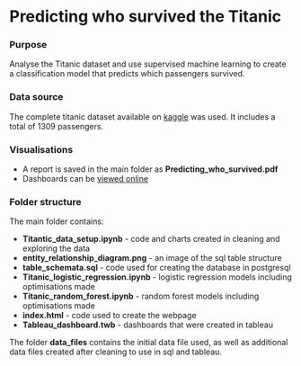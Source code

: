 # Predicting who survived the Titanic


### **Purpose**
Analyse the Titanic dataset and use supervised machine learning to create a classification model that predicts which passengers survived.

### **Data source**
The complete titanic dataset available on [kaggle](https://www.kaggle.com/datasets/vinicius150987/titanic3) was used.  It includes a total of 1309 passengers.

### **Visualisations**
- A report is saved in the main folder as **Predicting_who_survived.pdf**
- Dashboards can be [viewed online](https://kimco2.github.io/who_survived_the_titanic/)

### **Folder structure**
The main folder contains:
- **Titantic_data_setup.ipynb** - code and charts created in cleaning and exploring the data
- **entity_relationship_diagram.png** - an image of the sql table structure
- **table_schemata.sql** - code used for creating the database in postgresql
- **Titanic_logistic_regression.ipynb** - logistic regression models including optimisations made
- **Titanic_random_forest.ipynb** - random forest models including optimisations made
- **index.html** - code used to create the webpage 
- **Tableau_dashboard.twb** - dashboards that were created in tableau

The folder **data_files** contains the initial data file used, as well as additional data files created after cleaning to use in sql and tableau.